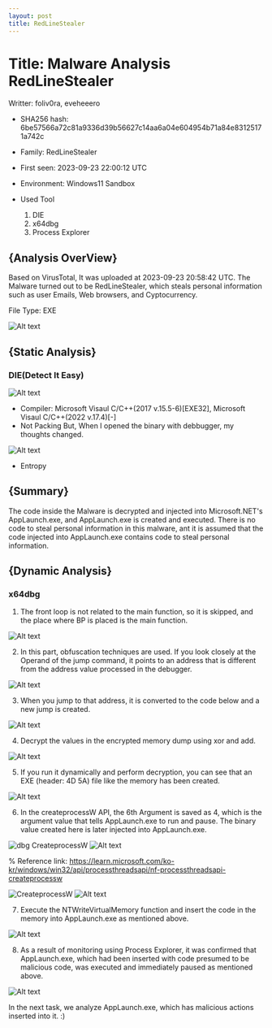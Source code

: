 ```yaml
---
layout: post
title: RedLineStealer
---
```


# Title: Malware Analysis RedLineStealer
 Writter: foliv0ra, eveheeero

- SHA256 hash: 6be57566a72c81a9336d39b56627c14aa6a04e604954b71a84e83125171a742c

- Family: RedLineStealer

- First seen: 2023-09-23 22:00:12 UTC

- Environment: Windows11 Sandbox


- Used Tool
    1. DIE
    2. x64dbg
    3. Process Explorer

## {Analysis OverView}

Based on VirusTotal, It was uploaded at 2023-09-23 20:58:42 UTC. The Malware turned out to be RedLineStealer, which steals personal information such as user Emails, Web browsers, and Cyptocurrency.

File Type: EXE

![Alt text](/assets/img/posts/RedLineStealer/image-2.png)

## {Static Analysis}
### DIE(Detect It Easy)

![Alt text](/assets/img/posts/RedLineStealer/image.png)

- Compiler: Microsoft Visaul C/C++(2017 v.15.5-6)[EXE32], Microsoft Visaul C/C++(2022 v.17.4)[-]
- Not Packing
But, When I opened the binary with debbugger, my thoughts changed.

![Alt text](/assets/img/posts/RedLineStealer/image-1.png)

- Entropy

## {Summary}

The code inside the Malware is decrypted and injected into Microsoft.NET's AppLaunch.exe, and AppLaunch.exe is created and executed. There is no code to steal personal information in this malware, ant it is assumed that the code injected into AppLaunch.exe contains code to steal personal information.

## {Dynamic Analysis}
### x64dbg

1. The front loop is not related to the main function, so it is skipped, and the place where BP is placed is the main function.

![Alt text](/assets/img/posts/RedLineStealer/image-3.png)

2. In this part, obfuscation techniques are used. If you look closely at the Operand of the jump command, it points to an address that is different from the address value processed in the debugger.

![Alt text](/assets/img/posts/RedLineStealer/image-4.png)


3. When you jump to that address, it is converted to the code below and a new jump is created.

![Alt text](/assets/img/posts/RedLineStealer/image-5.png)


4. Decrypt the values in the encrypted memory dump using xor and add.

![Alt text](/assets/img/posts/RedLineStealer/image-11.png)


5. If you run it dynamically and perform decryption, you can see that an EXE (header: 4D 5A) file like the memory has been created.

![Alt text](/assets/img/posts/RedLineStealer/image-12.png)


6. In the createprocessW API, the 6th Argument is saved as 4, which is the argument value that tells AppLaunch.exe to run and pause. The binary value created here is later injected into AppLaunch.exe.

![dbg CreateprocessW](/assets/img/posts/RedLineStealer/image-8.png)
![Alt text](/assets/img/posts/RedLineStealer/image-10.png)

% Reference link: https://learn.microsoft.com/ko-kr/windows/win32/api/processthreadsapi/nf-processthreadsapi-createprocessw

![CreateprocessW](/assets/img/posts/RedLineStealer/image-7.png)
![Alt text](/assets/img/posts/RedLineStealer/image-9.png)


7. Execute the NTWriteVirtualMemory function and insert the code in the memory into AppLaunch.exe as mentioned above.

![Alt text](/assets/img/posts/RedLineStealer/image-13.png)


8. As a result of monitoring using Process Explorer, it was confirmed that AppLaunch.exe, which had been inserted with code presumed to be malicious code, was executed and immediately paused as mentioned above.

![Alt text](/assets/img/posts/RedLineStealer/image-14.png)


In the next task, we analyze AppLaunch.exe, which has malicious actions inserted into it. :)